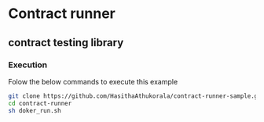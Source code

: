 # Contract runner
## contract testing library

### Execution

Folow the below commands to execute this example

```sh
git clone https://github.com/HasithaAthukorala/contract-runner-sample.git
cd contract-runner
sh doker_run.sh
```
